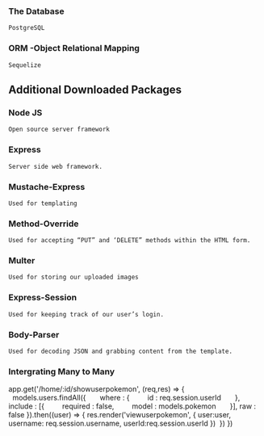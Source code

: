 ### The Database
	PostgreSQL
### ORM -Object Relational Mapping
	Sequelize
## Additional Downloaded Packages

### Node JS
	Open source server framework
### Express
	Server side web framework.
### Mustache-Express
	Used for templating
### Method-Override
	Used for accepting “PUT” and ‘DELETE” methods within the HTML form.
### Multer
	Used for storing our uploaded images
### Express-Session
	Used for keeping track of our user’s login.
### Body-Parser
	Used for decoding JSON and grabbing content from the template.

### Intergrating Many to Many
app.get('/home/:id/showuserpokemon', (req,res) => {
  models.users.findAll({
      where : {
        id : req.session.userId
      }, include : [{
        required : false,
        model : models.pokemon
      }], raw : false
}).then((user) => {
  res.render('viewuserpokemon', {
    user:user,
    username: req.session.username,
    userId:req.session.userId
  })
 })
})
